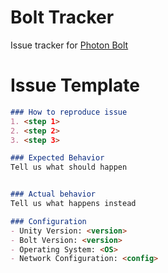 # Bolt Tracker

Issue tracker for [Photon Bolt](https://www.photonengine.com/en-US/BOLT)

# Issue Template

```md
### How to reproduce issue
1. <step 1>
2. <step 2>
3. <step 3>

### Expected Behavior
Tell us what should happen


### Actual behavior
Tell us what happens instead

### Configuration
- Unity Version: <version>
- Bolt Version: <version>
- Operating System: <OS>
- Network Configuration: <config>

```
